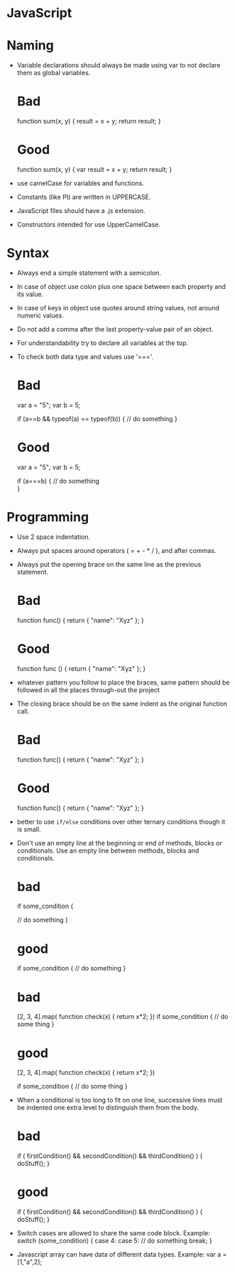# JavaScript

# Naming

* Variable declarations should always be made using var to not declare them as global variables.

  # Bad
  function sum(x, y) {
    result = x + y;
    return result;
  }

  # Good
  function sum(x, y) {
    var result = x + y;
    return result;
  }


* use camelCase for variables and functions.

* Constants (like PI) are written in UPPERCASE.

* JavaScript files should have a .js extension.

* Constructors intended for use UpperCamelCase.


# Syntax

* Always end a simple statement with a semicolon.

* In case of object use colon plus one space between each property and its value.

* In case of keys in object use quotes around string values, not around numeric values.

* Do not add a comma after the last property-value pair of an object.

* For understandability try to declare all variables at the top.

* To check both data type and values use '==='.

  # Bad
  var a = "5";
  var b = 5;

  if (a==b && typeof(a) == typeof(b)) {
    // do something
  }
  
  # Good
  var a = "5";
  var b = 5;

  if (a===b) {
    // do something  
  }

# Programming

* Use 2 space indentation.

* Always put spaces around operators ( = + - * / ), and after commas.

* Always put the opening brace on the same line as the previous statement.

  # Bad
  function func()
  {
    return
    {
      "name": "Xyz"
    };
  }  

  # Good
  function func () {
    return {
      "name": "Xyz"
    };
  }
* whatever pattern you follow to place the braces, same pattern should be followed in all the places through-out the project

* The closing brace should be on the same indent as the original function call.

  # Bad
  function func() {
    return {
             "name": "Xyz"
           };
  }

  # Good
  function func() {
    return {
      "name": "Xyz"
    };
  }

* better to use  `if/else` conditions over other ternary conditions though it is small.

* Don't use an empty line at the beginning or end of methods, blocks or conditionals.
  Use an empty line between methods, blocks and conditionals.

  # bad
  if some_condition {

    // do something
  }

  # good
  if some_condition {
    // do something
  }

  # bad
  [2, 3, 4].map( function check(x) { return x*2; })
  if some_condition {
    // do some thing
  }

  # good
  [2, 3, 4].map( function check(x) { return x*2; })

  if some_condition {
    // do some thing
  }


* When a conditional is too long to fit on one line, successive lines must be indented one extra level to distinguish them from the body.

  # bad
  if ( firstCondition() && secondCondition() &&
       thirdCondition() ) {
    doStuff();
  }

  # good
  if ( firstCondition() && secondCondition() &&
         thirdCondition() ) {
    doStuff();
  }


* Switch cases are allowed to share the same code block. 
  Example: 
  switch (some_condition) {
    case 4:
    case 5:
       // do something
       break; 
  }    

* Javascript array can have data of different data types.
  Example: 
  var a = [1,"a",2]; 

